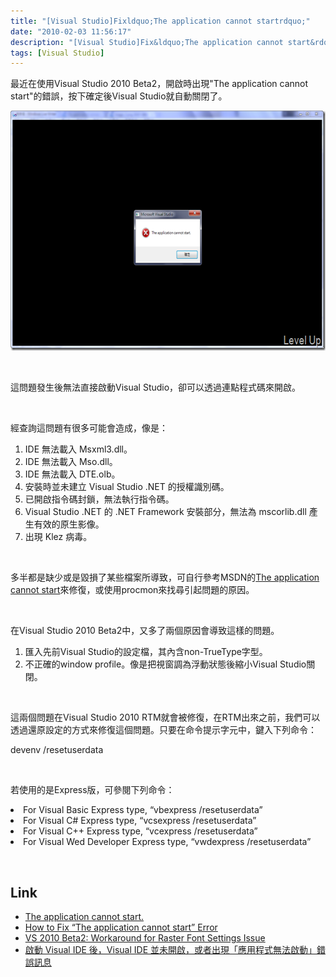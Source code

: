 ```yaml
---
title: "[Visual Studio]Fixldquo;The application cannot startrdquo;"
date: "2010-02-03 11:56:17"
description: "[Visual Studio]Fix&ldquo;The application cannot start&rdquo;"
tags: [Visual Studio]
---
```


<p>最近在使用Visual Studio 2010 Beta2，開啟時出現"The application cannot start"的錯誤，按下確定後Visual Studio就自動關閉了。</p>  <p><img style="border-bottom: 0px; border-left: 0px; display: inline; border-top: 0px; border-right: 0px" title="image" border="0" alt="image" src="\images\posts\13468\image_thumb.png" width="644" height="384" /></a> </p>  <p> </p>  <p>這問題發生後無法直接啟動Visual Studio，卻可以透過連點程式碼來開啟。</p>  <p> </p>  <p>經查詢這問題有很多可能會造成，像是：</p>  <ol>   <li>IDE 無法載入 Msxml3.dll。</li>    <li>IDE 無法載入 Mso.dll。</li>    <li>IDE 無法載入 DTE.olb。 </li>    <li>安裝時並未建立 Visual Studio .NET 的授權識別碼。 </li>    <li>已開啟指令碼封鎖，無法執行指令碼。 </li>    <li>Visual Studio .NET 的 .NET Framework 安裝部分，無法為 mscorlib.dll 產生有效的原生影像。 </li>    <li>出現 Klez 病毒。</li> </ol>  <p> </p>  <p>多半都是缺少或是毀損了某些檔案所導致，可自行參考MSDN的<a href="http://msdn.microsoft.com/en-us/library/ect3fzs0(VS.80).aspx" target="_blank">The application cannot start</a>來修復，或使用procmon來找尋引起問題的原因。</p>  <p> </p>  <p>在Visual Studio 2010 Beta2中，又多了兩個原因會導致這樣的問題。</p>  <ol>   <li>匯入先前Visual Studio的設定檔，其內含non-TrueType字型。</li>    <li>不正確的window profile。像是把視窗調為浮動狀態後縮小Visual Studio關閉。</li> </ol>  <p> </p>  <p>這兩個問題在Visual Studio 2010 RTM就會被修復，在RTM出來之前，我們可以透過還原設定的方式來修復這個問題。只要在命令提示字元中，鍵入下列命令：</p>  <p>devenv /resetuserdata</p>  <p> </p>  <p>若使用的是Express版，可參閱下列命令：</p>  <li>For Visual Basic Express type, “vbexpress /resetuserdata” </li>  <li>For Visual C# Express type, “vcsexpress /resetuserdata” </li>  <li>For Visual C++ Express type, “vcexpress /resetuserdata” </li>  <li>For Visual Wed Developer Express type, “vwdexpress /resetuserdata” </li>  <p> </p>  <h2>Link</h2>  <ul>   <li><a href="http://msdn.microsoft.com/en-us/library/ect3fzs0(VS.80).aspx" target="_blank">The application cannot start.</a> </li>    <li><a href="http://blogs.msdn.com/visualstudio/archive/2009/10/29/how-to-fix-the-application-cannot-start-error.aspx" target="_blank">How to Fix “The application cannot start” Error</a> </li>    <li><a href="http://blogs.msdn.com/visualstudio/archive/2009/10/27/VS-2010-Beta2_3A00_--Workaround-for-Raster-Font-Settings-Issue.aspx" target="_blank">VS 2010 Beta2: Workaround for Raster Font Settings Issue</a></li>    <li><a href="http://support.microsoft.com/kb/306905" target="_blank">啟動 Visual IDE 後，Visual IDE 並未開啟，或者出現「應用程式無法啟動」錯誤訊息</li> </ul>
